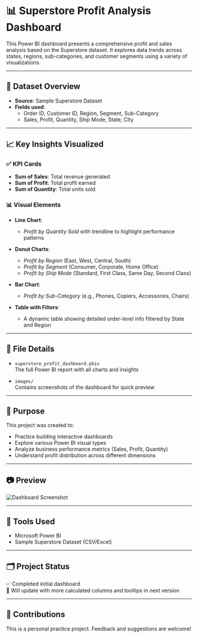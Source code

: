# 📊 Superstore Profit Analysis Dashboard

This Power BI dashboard presents a comprehensive profit and sales analysis based on the Superstore dataset. It explores data trends across states, regions, sub-categories, and customer segments using a variety of visualizations.

---

## 🧾 Dataset Overview

- **Source**: Sample Superstore Dataset
- **Fields used**:  
  - Order ID, Customer ID, Region, Segment, Sub-Category  
  - Sales, Profit, Quantity, Ship Mode, State, City

---

## 📈 Key Insights Visualized

### ✅ KPI Cards
- **Sum of Sales**: Total revenue generated
- **Sum of Profit**: Total profit earned
- **Sum of Quantity**: Total units sold

### 📊 Visual Elements
- **Line Chart**:  
  - _Profit by Quantity Sold_ with trendline to highlight performance patterns

- **Donut Charts**:
  - _Profit by Region_ (East, West, Central, South)
  - _Profit by Segment_ (Consumer, Corporate, Home Office)
  - _Profit by Ship Mode_ (Standard, First Class, Same Day, Second Class)

- **Bar Chart**:
  - _Profit by Sub-Category_ (e.g., Phones, Copiers, Accessories, Chairs)

- **Table with Filters**:
  - A dynamic table showing detailed order-level info filtered by State and Region

---

## 📁 File Details

- `superstore_profit_dashboard.pbix`  
  The full Power BI report with all charts and insights

- `images/`  
  Contains screenshots of the dashboard for quick preview

---

## 🧠 Purpose

This project was created to:
- Practice building interactive dashboards
- Explore various Power BI visual types
- Analyze business performance metrics (Sales, Profit, Quantity)
- Understand profit distribution across different dimensions

---

## 📷 Preview

![Dashboard Screenshot](images/dashboard-preview.png)

---

## 📌 Tools Used
- Microsoft Power BI
- Sample Superstore Dataset (CSV/Excel)

---

## 🗂️ Project Status
✅ Completed initial dashboard  
🔄 Will update with more calculated columns and tooltips in next version

---

## 🤝 Contributions
This is a personal practice project. Feedback and suggestions are welcome!

